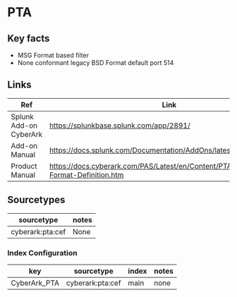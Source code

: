 # PTA

## Key facts

* MSG Format based filter
* None conformant legacy BSD Format default port 514

## Links

| Ref            | Link                                                                                                    |
|----------------|---------------------------------------------------------------------------------------------------------|
| Splunk Add-on CyberArk | <https://splunkbase.splunk.com/app/2891/>                                                              |
| Add-on Manual | <https://docs.splunk.com/Documentation/AddOns/latest/CyberArk/About>                                                      |
| Product Manual | <https://docs.cyberark.com/PAS/Latest/en/Content/PTA/CEF-Based-Format-Definition.htm> |

## Sourcetypes

| sourcetype     | notes                                                                                                   |
|----------------|---------------------------------------------------------------------------------------------------------|
| cyberark:pta:cef        | None                                                                                                |

### Index Configuration

| key            | sourcetype     | index          | notes          |
|----------------|----------------|----------------|----------------|
| CyberArk_PTA      | cyberark:pta:cef      | main          | none          |

